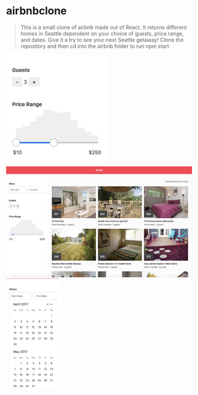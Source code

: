 # airbnbclone
> This is a small clone of airbnb made out of React. It returns different homes in Seattle dependent on your choice of guests, price range, and dates. Give it a try to see your next Seattle getaway! Clone the repository and then cd into the airbnb folder to run npm start

<img src = './airbnb1.jpg' height = '300'>
<img src = './airbnb2.jpg' height = '300'>
<img src = './airbnb3.jpg' height = '300'>
